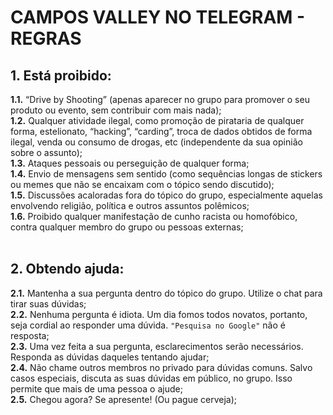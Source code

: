 # CAMPOS VALLEY NO TELEGRAM - REGRAS

## 1. Está proibido:<br />
**1.1.** “Drive by Shooting” (apenas aparecer no grupo para promover o seu produto ou evento, sem contribuir com mais nada);<br />
**1.2.** Qualquer atividade ilegal, como promoção de pirataria de qualquer forma, estelionato, “hacking”, “carding”, troca de dados obtidos de forma ilegal, venda ou consumo de drogas, etc (independente da sua opinião sobre o assunto);<br />
**1.3.** Ataques pessoais ou perseguição de qualquer forma;<br />
**1.4.** Envio de mensagens sem sentido (como sequências longas de stickers ou memes que não se encaixam com o tópico sendo discutido);<br />
**1.5.** Discussões acaloradas fora do tópico do grupo, especialmente aquelas envolvendo religião, política e outros assuntos polêmicos;<br />
**1.6.** Proibido qualquer manifestação de cunho racista ou homofóbico, contra qualquer membro do grupo ou pessoas externas;<br />
<br />
## 2. Obtendo ajuda:<br />
**2.1.** Mantenha a sua pergunta dentro do tópico do grupo. Utilize o chat para tirar suas dúvidas;<br />
**2.2.** Nenhuma pergunta é idiota. Um dia fomos todos novatos, portanto, seja cordial ao responder uma dúvida. `"Pesquisa no Google"` não é resposta;<br />
**2.3.** Uma vez feita a sua pergunta, esclarecimentos serão necessários. Responda as dúvidas daqueles tentando ajudar;<br />
**2.4.** Não chame outros membros no privado para dúvidas comuns. Salvo casos especiais, discuta as suas dúvidas em público, no grupo. Isso permite que mais de uma pessoa o ajude;<br />
**2.5.** Chegou agora? Se apresente! (Ou pague cerveja);
